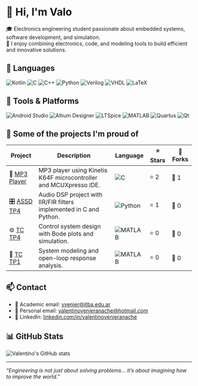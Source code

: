 # 👋 Hi, I'm Valo

🎓 Electronics engineering student passionate about embedded systems, software development, and simulation.  
🔬 I enjoy combining electronics, code, and modeling tools to build efficient and innovative solutions.

## 🧠 Languages

<p align="left">
  <img src="https://img.shields.io/badge/Kotlin-7F52FF?style=for-the-badge&logo=kotlin&logoColor=white" alt="Kotlin"/>
  <img src="https://img.shields.io/badge/C-A8B9CC?style=for-the-badge&logo=c&logoColor=white" alt="C"/>
  <img src="https://img.shields.io/badge/C++-00599C?style=for-the-badge&logo=c%2B%2B&logoColor=white" alt="C++"/>
  <img src="https://img.shields.io/badge/Python-3776AB?style=for-the-badge&logo=python&logoColor=white" alt="Python"/>
  <img src="https://img.shields.io/badge/Verilog-000000?style=for-the-badge&logo=verilog&logoColor=white" alt="Verilog"/>
  <img src="https://img.shields.io/badge/VHDL-652C91?style=for-the-badge&logoColor=white" alt="VHDL"/>
  <img src="https://img.shields.io/badge/LaTeX-008080?style=for-the-badge&logo=latex&logoColor=white" alt="LaTeX"/>
</p>

## 🧰 Tools & Platforms

<p align="left">
  <img src="https://img.shields.io/badge/Android_Studio-3DDC84?style=for-the-badge&logo=android-studio&logoColor=white" alt="Android Studio"/>
  <img src="https://img.shields.io/badge/Altium_Designer-000000?style=for-the-badge&logo=altiumdesigner&logoColor=white" alt="Altium Designer"/>
  <img src="https://img.shields.io/badge/LTSpice-E76000?style=for-the-badge&logoColor=white" alt="LTSpice"/>
  <img src="https://img.shields.io/badge/MATLAB-0076A8?style=for-the-badge&logo=mathworks&logoColor=white" alt="MATLAB"/>
  <img src="https://img.shields.io/badge/Quartus-0071C5?style=for-the-badge&logoColor=white" alt="Quartus"/>
  <img src="https://img.shields.io/badge/Qt-41CD52?style=for-the-badge&logo=qt&logoColor=white" alt="Qt"/>
</p>

## 📌 Some of the projects I'm proud of

<div align="center">

| Project | Description | Language | ⭐ Stars | 🍴 Forks |
|--------|-------------|----------|---------|----------|
| 🎵 [MP3 Player](https://github.com/cutignolai/MP3-Player) | MP3 player using Kinetis K64F microcontroller and MCUXpresso IDE. | ![C](https://img.shields.io/badge/C-A8B9CC?style=flat-square&logo=c&logoColor=white) | ⭐ 2 | 🍴 1 |
| 🎛️ [ASSD TP4](https://github.com/inequihi/ASSD-TP4) | Audio DSP project with IIR/FIR filters implemented in C and Python. | ![Python](https://img.shields.io/badge/Python-3776AB?style=flat-square&logo=python&logoColor=white) | ⭐ 1 | 🍴 0 |
| ⚙️ [TC TP4](https://github.com/odevincenti/TC_TP4) | Control system design with Bode plots and simulation. | ![MATLAB](https://img.shields.io/badge/MATLAB-0076A8?style=flat-square&logo=mathworks&logoColor=white) | ⭐ 0 | 🍴 0 |
| 🔧 [TC TP1](https://github.com/odevincenti/TC-TP1) | System modeling and open-loop response analysis. | ![MATLAB](https://img.shields.io/badge/MATLAB-0076A8?style=flat-square&logo=mathworks&logoColor=white) | ⭐ 0 | 🍴 0 |

</div>


## 📫 Contact

- 📧 Academic email: [vvenier@itba.edu.ar](mailto:vvenier@itba.edu.ar)  
- 📧 Personal email: [valentinovenieranache@hotmail.com](mailto:valentinovenieranache@hotmail.com)  
- 💼 LinkedIn: [linkedin.com/in/valentinovenieranache](https://www.linkedin.com/in/valentinovenieranache/)

## 📊 GitHub Stats

![Valentino's GitHub stats](https://github-readme-stats.vercel.app/api?username=vvenier&show_icons=true&theme=radical)

---

_“Engineering is not just about solving problems… it’s about imagining how to improve the world.”_

